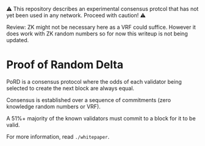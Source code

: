 :warning: This repository describes an experimental consensus protcol that has not yet been used in any network. Proceed with caution! :warning:

Review: ZK might not be necessary here as a VRF could suffice. However it does work with ZK random numbers so for now this writeup is not being updated.

# Proof of Random Delta

PoRD is a consensus protocol where the odds of each validator being selected to create the next block are always equal.

Consensus is established over a sequence of commitments (zero knowledge random numbers or VRF).

A 51%+ majority of the known validators must commit to a block for it to be valid.

For more information, read `./whitepaper`.